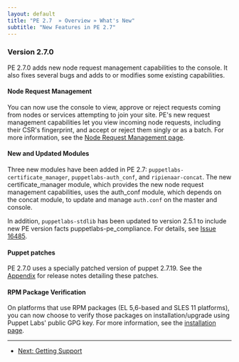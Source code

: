 ```yaml
---
layout: default
title: "PE 2.7  » Overview » What's New"
subtitle: "New Features in PE 2.7"
---
```

### Version 2.7.0
PE 2.7.0 adds new node request management capabilities to the console. It also fixes several bugs and adds to or modifies some existing capabilities. 

#### Node Request Management

You can now use the console to view, approve or reject requests coming from nodes or services attempting to join your site. PE's new request management capabilities let you view incoming node requests, including their CSR's fingerprint, and accept or reject them singly or as a batch. For more information, see the [Node Request Management page](./cert_mgmt.html). 

#### New and Updated Modules
Three new modules have been added in PE 2.7: `puppetlabs-certificate_manager`, `puppetlabs-auth_conf`, and `ripienaar-concat`. The new certificate_manager module, which provides the new node request management capabilities, uses the auth_conf module, which depends on the concat module, to update and manage `auth.conf` on the master and console.

In addition, `puppetlabs-stdlib` has been updated to version 2.5.1 to include new PE version facts puppetlabs-pe_compliance. For details, see [Issue 16485](http://projects.puppetlabs.com/issues/16485).

#### Puppet patches
PE 2.7.0 uses a specially patched version of puppet 2.7.19.  See the [Appendix](appendix.html) for release notes detailing these patches.


#### RPM Package Verification
On platforms that use RPM packages (EL 5,6-based and SLES 11 platforms), you can now choose to verify those packages on installation/upgrade using Puppet Labs' public GPG key. For more information, see the [installation page](http://docs.puppetlabs.com/pe/2.7/install_basic.html).


* * * 

- [Next: Getting Support](./overview_getting_support.html)
